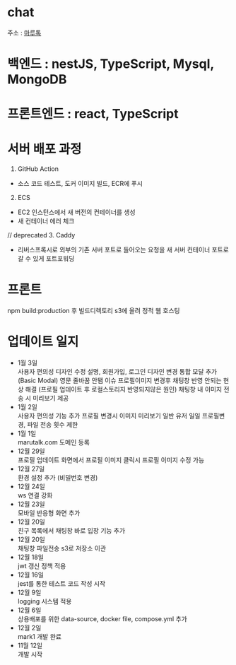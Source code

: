 # chat

주소 : [마루톡](https://marutalk.com)

# 백엔드 : nestJS, TypeScript, Mysql, MongoDB

# 프론트엔드 : react, TypeScript

# 서버 배포 과정

1. GitHub Action

- 소스 코드 테스트, 도커 이미지 빌드, ECR에 푸시

2. ECS

- EC2 인스턴스에서 새 버전의 컨테이너를 생성
- 새 컨테이너 에러 체크

// deprecated 3. Caddy

- 리버스프록시로 외부의 기존 서버 포트로 들어오는 요청을 새 서버 컨테이너 포트로 갈 수 있게 포트포워딩

# 프론트

npm build:production 후 빌드디렉토리 s3에 올려 정적 웹 호스팅

# 업데이트 일지

- 1월 3일</br>
  사용자 편의성 디자인 수정
  설명, 회원가입, 로그인 디자인 변경
  통합 모달 추가 (Basic Modal)
  영문 줄바꿈 안됌 이슈
  프로필이미지 변경후 채팅창 반영 안되는 현상 해결
  (프로필 업데이트 후 로컬스토리지 반영되지않은 원인)
  채팅창 내 이미지 전송 시 미리보기 제공
- 1월 2일</br>
  사용자 편의성 기능 추가
  프로필 변경시 이미지 미리보기
  일반 유저 일일 프로필변경, 파일 전송 횟수 제한
- 1월 1일</br>
  marutalk.com 도메인 등록
- 12월 29일</br>
  프로필 업데이트 화면에서 프로필 이미지 클릭시 프로필 이미지 수정 가능
- 12월 27일</br>
  환경 설정 추가 (비밀번호 변경)
- 12월 24일</br>
  ws 연결 강화
- 12월 23일</br>
  모바일 반응형 화면 추가
- 12월 20일</br>
  친구 목록에서 채팅창 바로 입장 기능 추가
- 12월 20일</br>
  채팅창 파일전송 s3로 저장소 이관
- 12월 18일</br>
  jwt 갱신 정책 적용
- 12월 16일</br>
  jest를 통한 테스트 코드 작성 시작
- 12월 9일</br>
  logging 시스템 적용
- 12월 6일</br>
  상용배포를 위한 data-source, docker file, compose.yml 추가
- 12월 2일</br>
  mark1 개발 완료
- 11월 12일</br>
  개발 시작
